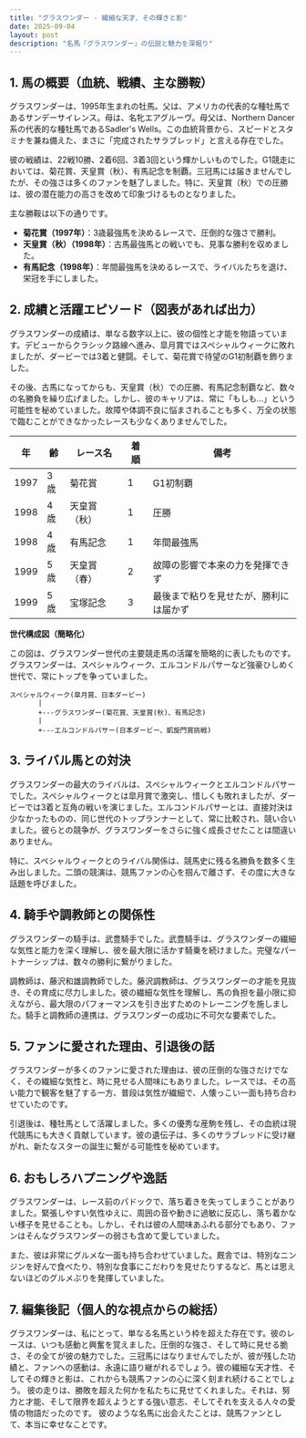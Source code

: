 ```yaml
---
title: "グラスワンダー - 繊細な天才、その輝きと影"
date: 2025-09-04
layout: post
description: "名馬『グラスワンダー』の伝説と魅力を深堀り"
---
```


## 1. 馬の概要（血統、戦績、主な勝鞍）

グラスワンダーは、1995年生まれの牡馬。父は、アメリカの代表的な種牡馬であるサンデーサイレンス。母は、名牝エアグルーヴ。母父は、Northern Dancer 系の代表的な種牡馬であるSadler's Wells。この血統背景から、スピードとスタミナを兼ね備えた、まさに「完成されたサラブレッド」と言える存在でした。

彼の戦績は、22戦10勝、2着6回、3着3回という輝かしいものでした。G1競走においては、菊花賞、天皇賞（秋）、有馬記念を制覇。三冠馬には届きませんでしたが、その強さは多くのファンを魅了しました。特に、天皇賞（秋）での圧勝は、彼の潜在能力の高さを改めて印象づけるものとなりました。

主な勝鞍は以下の通りです。

* **菊花賞（1997年）**：3歳最強馬を決めるレースで、圧倒的な強さで勝利。
* **天皇賞（秋）（1998年）**：古馬最強馬との戦いでも、見事な勝利を収めました。
* **有馬記念（1998年）**：年間最強馬を決めるレースで、ライバルたちを退け、栄冠を手にしました。


## 2. 成績と活躍エピソード（図表があれば出力）

グラスワンダーの成績は、単なる数字以上に、彼の個性と才能を物語っています。デビューからクラシック路線へ進み、皐月賞ではスペシャルウィークに敗れましたが、ダービーでは3着と健闘。そして、菊花賞で待望のG1初制覇を飾りました。

その後、古馬になってからも、天皇賞（秋）での圧勝、有馬記念制覇など、数々の名勝負を繰り広げました。しかし、彼のキャリアは、常に「もしも…」という可能性を秘めていました。故障や体調不良に悩まされることも多く、万全の状態で臨むことができなかったレースも少なくありませんでした。

| 年 | 齢 | レース名             | 着順 | 備考                                  |
|---|----|----------------------|-------|---------------------------------------|
| 1997 | 3歳 | 菊花賞                 | 1     | G1初制覇                             |
| 1998 | 4歳 | 天皇賞（秋）             | 1     | 圧勝                                  |
| 1998 | 4歳 | 有馬記念                 | 1     | 年間最強馬                             |
| 1999 | 5歳 | 天皇賞（春）             | 2     | 故障の影響で本来の力を発揮できず       |
| 1999 | 5歳 | 宝塚記念                 | 3     | 最後まで粘りを見せたが、勝利には届かず |


**世代構成図（簡略化）**

この図は、グラスワンダー世代の主要競走馬の活躍を簡略的に表したものです。グラスワンダーは、スペシャルウィーク、エルコンドルパサーなど強豪ひしめく世代で、常にトップを争っていました。

```
スペシャルウィーク(皐月賞、日本ダービー)
       |
       +---グラスワンダー(菊花賞、天皇賞(秋)、有馬記念)
       |
       +---エルコンドルパサー(日本ダービー、凱旋門賞挑戦)
```


## 3. ライバル馬との対決

グラスワンダーの最大のライバルは、スペシャルウィークとエルコンドルパサーでした。スペシャルウィークとは皐月賞で激突し、惜しくも敗れましたが、ダービーでは3着と互角の戦いを演じました。エルコンドルパサーとは、直接対決は少なかったものの、同じ世代のトップランナーとして、常に比較され、競い合いました。彼らとの競争が、グラスワンダーをさらに強く成長させたことは間違いありません。

特に、スペシャルウィークとのライバル関係は、競馬史に残る名勝負を数多く生み出しました。二頭の競演は、競馬ファンの心を掴んで離さず、その度に大きな話題を呼びました。


## 4. 騎手や調教師との関係性

グラスワンダーの騎手は、武豊騎手でした。武豊騎手は、グラスワンダーの繊細な気性と能力を深く理解し、彼を最大限に活かす騎乗を続けました。完璧なパートナーシップは、数々の勝利に繋がりました。

調教師は、藤沢和雄調教師でした。藤沢調教師は、グラスワンダーの才能を見抜き、その育成に尽力しました。彼の繊細な気性を理解し、馬の負担を最小限に抑えながら、最大限のパフォーマンスを引き出すためのトレーニングを施しました。騎手と調教師の連携は、グラスワンダーの成功に不可欠な要素でした。


## 5. ファンに愛された理由、引退後の話

グラスワンダーが多くのファンに愛された理由は、彼の圧倒的な強さだけでなく、その繊細な気性と、時に見せる人間味にもありました。レースでは、その高い能力で観客を魅了する一方、普段は気性が繊細で、人懐っこい一面も持ち合わせていたのです。

引退後は、種牡馬として活躍しました。多くの優秀な産駒を残し、その血統は現代競馬にも大きく貢献しています。彼の遺伝子は、多くのサラブレッドに受け継がれ、新たなスターの誕生に繋がる可能性を秘めています。


## 6. おもしろハプニングや逸話

グラスワンダーは、レース前のパドックで、落ち着きを失ってしまうことがありました。緊張しやすい気性ゆえに、周囲の音や動きに過敏に反応し、落ち着かない様子を見せることも。しかし、それは彼の人間味あふれる部分でもあり、ファンはそんなグラスワンダーの弱さも含めて愛していました。

また、彼は非常にグルメな一面も持ち合わせていました。厩舎では、特別なニンジンを好んで食べたり、特別な食事にこだわりを見せたりするなど、馬とは思えないほどのグルメぶりを発揮していました。


## 7. 編集後記（個人的な視点からの総括）

グラスワンダーは、私にとって、単なる名馬という枠を超えた存在です。彼のレースは、いつも感動と興奮を覚えました。圧倒的な強さ、そして時に見せる脆さ、その全てが彼の魅力でした。三冠馬にはなりませんでしたが、彼が残した功績と、ファンへの感動は、永遠に語り継がれるでしょう。彼の繊細な天才性、そしてその輝きと影は、これからも競馬ファンの心に深く刻まれ続けることでしょう。  彼の走りは、勝敗を超えた何かを私たちに見せてくれました。それは、努力と才能、そして限界を超えようとする強い意志、そしてそれを支える人々の愛情の物語だったのです。  彼のような名馬に出会えたことは、競馬ファンとして、本当に幸せなことです。
